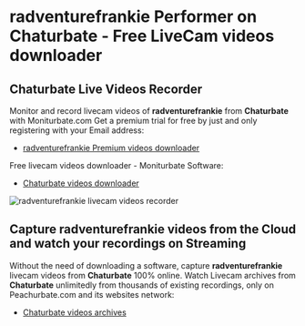 # radventurefrankie Performer on Chaturbate - Free LiveCam videos downloader

## Chaturbate Live Videos Recorder

Monitor and record livecam videos of **radventurefrankie** from **Chaturbate** with Moniturbate.com
Get a premium trial for free by just and only registering with your Email address:
* [radventurefrankie Premium videos downloader](https://moniturbate.com/request-demo-licence-key.html)

Free livecam videos downloader - Moniturbate Software:
* [Chaturbate videos downloader](https://moniturbate.com/moniturbate-download-software.html)

![radventurefrankie livecam videos recorder](https://peachurnet.com/templates/moniturbate-software.png)


## Capture radventurefrankie videos from the Cloud and watch your recordings on Streaming

Without the need of downloading a software, capture **radventurefrankie** livecam videos from **Chaturbate** 100% online.
Watch Livecam archives from **Chaturbate** unlimitedly from thousands of existing recordings, only on Peachurbate.com and its websites network:
* [Chaturbate videos archives](https://peachurnet.com/)
